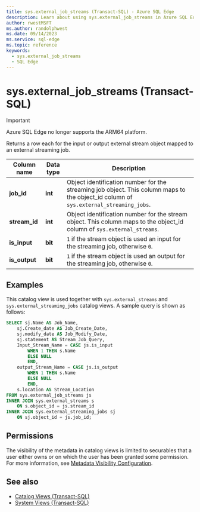 ```yaml
---
title: sys.external_job_streams (Transact-SQL) - Azure SQL Edge
description: Learn about using sys.external_job_streams in Azure SQL Edge
author: rwestMSFT
ms.author: randolphwest
ms.date: 09/14/2023
ms.service: sql-edge
ms.topic: reference
keywords:
  - sys.external_job_streams
  - SQL Edge
---
```

# sys.external_job_streams (Transact-SQL)

> [!IMPORTANT]  
> Azure SQL Edge no longer supports the ARM64 platform.

Returns a row each for the input or output external stream object mapped to an external streaming job.

| Column name | Data type | Description |
| --- | --- | --- |
| **job_id** | **int** | Object identification number for the streaming job object. This column maps to the object_id column of `sys.external_streaming_jobs`. |
| **stream_id** | **int** | Object identification number for the stream object. This column maps to the object_id column of `sys.external_streams`. |
| **is_input** | **bit** | `1` if the stream object is used an input for the streaming job, otherwise `0`. |
| **is_output** | **bit** | `1` if the stream object is used an output for the streaming job, otherwise `0`. |

## Examples

This catalog view is used together with `sys.external_streams` and `sys.external_streaming_jobs` catalog views. A sample query is shown as follows:

```sql
SELECT sj.Name AS Job_Name,
    sj.Create_date AS Job_Create_Date,
    sj.modify_date AS Job_Modify_Date,
    sj.statement AS Stream_Job_Query,
    Input_Stream_Name = CASE js.is_input
        WHEN 1 THEN s.Name
        ELSE NULL
        END,
    output_Stream_Name = CASE js.is_output
        WHEN 1 THEN s.Name
        ELSE NULL
        END,
    s.location AS Stream_Location
FROM sys.external_job_streams js
INNER JOIN sys.external_streams s
    ON s.object_id = js.stream_id
INNER JOIN sys.external_streaming_jobs sj
    ON sj.object_id = js.job_id;
```

## Permissions

The visibility of the metadata in catalog views is limited to securables that a user either owns or on which the user has been granted some permission. For more information, see [Metadata Visibility Configuration](/sql/relational-databases/security/metadata-visibility-configuration/).

## See also

- [Catalog Views (Transact-SQL)](/sql/relational-databases/system-catalog-views/catalog-views-transact-sql/)
- [System Views (Transact-SQL)](/sql/t-sql/language-reference/)
